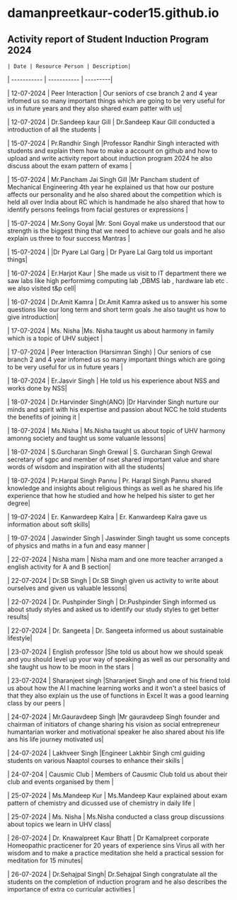 # damanpreetkaur-coder15.github.io
## Activity report of Student Induction Program 2024

	| Date | Resource Person | Description|
| ----------- | ----------- | ---------|

| 12-07-2024 | Peer Interaction | Our seniors of cse branch 2 and 4 year infomed us so many important things which are going to be very useful for us in future years and they also shared exam patter with us|

| 12-07-2024 | Dr.Sandeep kaur Gill | Dr.Sandeep Kaur Gill conducted a introduction of all the students |

| 15-07-2024 | Pr.Randhir Singh |Professor Randhir Singh interacted with students and explain them how to make a account on github and how to upload and write activity report about induction program 2024 he also discuss about the exam pattern of exams |

| 15-07-2024 | Mr.Pancham Jai Singh Gill |Mr Pancham student of Mechanical Engineering 4th year he explained us that how our posture affects our personality and he also shared about  the competition which is held all over India about RC which is handmade he also shared that how to identify persons feelings from facial gestures or expressions |

| 15-07-2024 | Mr.Sony Goyal |Mr. Soni Goyal make us understood that  our strength is the biggest thing that we need to achieve our goals and he also explain us three to four success Mantras |

| 15-07-2024 |  |Dr Pyare Lal Garg | Dr Pyare Lal Garg told us important things|

| 16-07-2024 | Er.Harjot Kaur | She made us visit to IT department there we saw labs like high performimg computing lab ,DBMS lab , hardware lab etc . we also visited t&p cell|

| 16-07-2024 | Dr.Amit Kamra | Dr.Amit Kamra asked us to answer his some questions like our long term and short term goals .he also taught us how to give introduction|

| 17-07-2024 | Ms. Nisha |Ms. Nisha taught us about harmony in family which is a topic of UHV subject |

| 17-07-2024 | Peer Interaction (Harsimran Singh) | Our seniors of cse branch 2 and 4 year infomed us so many important things which are going to be very useful for us in future years |

| 18-07-2024 | Er.Jasvir Singh | He told us his experience about NSS and works done by NSS|

| 18-07-2024 | Dr.Harvinder Singh(ANO) |Dr Harvinder Singh nurture  our minds and spirit with his expertise and passion about NCC he told students the benefits of joining it |

| 18-07-2024 | Ms.Nisha | Ms.Nisha taught us about topic of UHV harmony amonng society and taught us some valuanle lessons|

| 18-07-2024 | S.Gurcharan Singh Grewal | S. Gurcharan Singh Grewal secretary of sgpc and member of nset shared important value and share words of wisdom and inspiration with all the students|

| 18-07-2024 | Pr.Harpal Singh Pannu | Pr. Harapl Singh Pannu shared knowledge and insights about religious things as well as he shared his life experience that how he studied and how he helped his sister to get her degree|

| 19-07-2024 | Er. Kanwardeep Kalra | Er. Kanwardeep Kalra gave us information about soft skills|

| 19-07-2024 | Jaswinder Singh | Jaswinder Singh taught us some concepts of physics and maths in a fun and easy manner |

| 22-07-2024 | Nisha mam  | Nisha mam and one more teacher arranged a english activity for A and B section|

| 22-07-2024 | Dr.SB Singh | Dr.SB Singh given us activity to write about ourselves and given us valuable lessons|

| 22-07-2024 | Dr. Pushpinder Singh | Dr.Pushpinder Singh informed us about study styles and asked us to identify our study styles to get better results|

| 22-07-2024 | Dr. Sangeeta | Dr. Sangeeta informed us about sustainable lifestyle|

| 23-07-2024 | English professor |She told us about how we should speak and you should level up your way of speaking as well as our personality and she taught us how to be moon in the stars |

| 23-07-2024 | Sharanjeet singh |Sharanjeet Singh and one of his friend told us about how the AI I machine learning works and it won't a steel basics of that they also explain us the use of functions in Excel It was a good learning class by our peers |
	
| 24-07-2024 | Mr.Gauravdeep Singh |Mr gauravdeep Singh founder and chairman of initiators of change sharing his vision as social entrepreneur humantarian worker and motivational speaker he also shared about his life ans his life journey motivated us|

| 24-07-2024 | Lakhveer Singh |Engineer Lakhbir Singh cml guiding students on various Naaptol courses to enhance their skills |

| 24-07-204 | Causmic Club | Members of Causmic Club told us about their club and events organised by them |

| 25-07-2024 | Ms.Mandeep Kur  | Ms.Mandeep Kaur explained about exam pattern of chemistry and dicussed use of chemistry in daily life |

| 25-07-2024 | Ms. Nisha  | Ms.Nisha conducted a class group discussions about topics we learn in UHV class|

| 26-07-2024 | Dr. Knawalpreet Kaur Bhatt | Dr Kamalpreet corporate Homeopathic practicener for 20 years of experience sins Virus all with her wisdom and to make a practice meditation she held a practical session for meditation for 15 minutes|

| 26-07-2024 | Dr.Sehajpal Singh| Dr.Sehajpal Singh congratulate all the students on the completion of induction program and he also describes the importance of extra co curricular activities
|